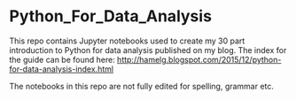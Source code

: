 # Python_For_Data_Analysis

This repo contains Jupyter notebooks used to create my 30 part introduction to Python for data analysis published on my blog.
The index for the guide can be found here: http://hamelg.blogspot.com/2015/12/python-for-data-analysis-index.html 

The notebooks in this repo are not fully edited for spelling, grammar etc.
